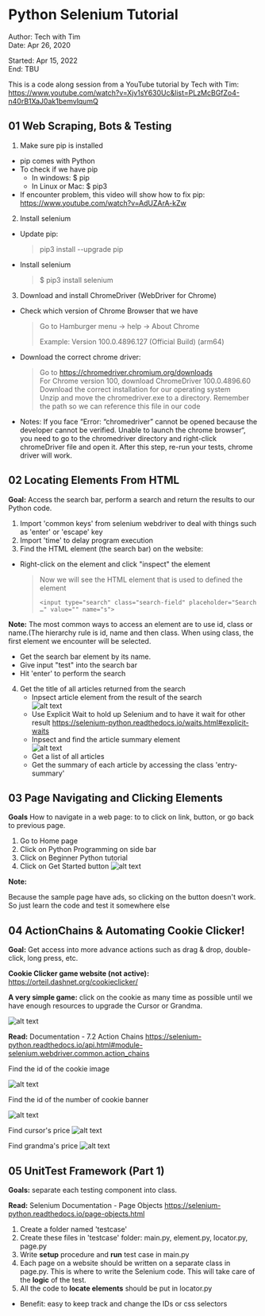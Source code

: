 # Python Selenium Tutorial

Author: Tech with Tim  
Date: Apr 26, 2020  

Started: Apr 15, 2022  
End: TBU  

This is a code along session from a YouTube tutorial by Tech with Tim:
https://www.youtube.com/watch?v=Xjv1sY630Uc&list=PLzMcBGfZo4-n40rB1XaJ0ak1bemvlqumQ  


## 01 Web Scraping, Bots & Testing

1. Make sure pip is installed
  - pip comes with Python
  - To check if we have pip
    - In windows: $ pip
    - In Linux or Mac: $ pip3
  - If encounter problem, this video will show how to fix pip:
    https://www.youtube.com/watch?v=AdUZArA-kZw
2. Install selenium
  - Update pip:
    > pip3 install --upgrade pip
  - Install selenium
    > $ pip3 install selenium
3. Download and install ChromeDriver (WebDriver for Chrome)
  - Check which version of Chrome Browser that we have
    > Go to Hamburger menu -> help -> About Chrome  
    >
    > Example: Version 100.0.4896.127 (Official Build) (arm64)
  - Download the correct chrome driver:
    > Go to https://chromedriver.chromium.org/downloads  
    > For Chrome version 100, download ChromeDriver 100.0.4896.60  
    > Download the correct installation for our operating system  
    > Unzip and move the chromedriver.exe to a directory. Remember the path so we can reference this file in our code
  - Notes: If you face “Error: “chromedriver” cannot be opened because the developer cannot be verified. Unable to launch the chrome browser“, you need to go to the chromedriver directory and right-click chromeDriver file and open it. After this step, re-run your tests, chrome driver will work.

## 02 Locating Elements From HTML

**Goal:** Access the search bar, perform a search and return the results to our Python code.

1. Import 'common keys' from selenium webdriver to deal with things such as 'enter' or 'escape' key
2. Import 'time' to delay program execution
3. Find the HTML element (the search bar) on the website:

  - Right-click on the element and click "inspect" the element

      > Now we will see the HTML element that is used to defined the element  
      >
      > ```<input type="search" class="search-field" placeholder="Search …" value="" name="s">```

  **Note:** The most common ways to access an element are to use id, class or name.(The hierarchy rule is id, name and then class. When using class, the first element we encounter will be selected.
  - Get the search bar element by its name.
  - Give input "test" into the search bar
  - Hit 'enter' to perform the search
4. Get the title of all articles returned from the search
    - Inpsect article element from the result of the search  
        ![alt text][inspect-article-title-img]
    - Use Explicit Wait to hold up Selenium and to have it wait for other result
        https://selenium-python.readthedocs.io/waits.html#explicit-waits
    - Inpsect and find the article summary element  
        ![alt text][inspect_article_summary-img]
    - Get a list of all articles
    - Get the summary of each article by accessing the class 'entry-summary'

## 03 Page Navigating and Clicking Elements

**Goals** How to navigate in a web page: to to click on link, button, or go back to previous page.

1. Go to Home page
2. Click on Python Programming on side bar
3. Click on Beginner Python tutorial
4. Click on Get Started button
  ![alt text][inspect-get-started-img]

**Note:**

Because the sample page have ads, so clicking on the button doesn't work. So just learn the code and test it somewhere else

## 04 ActionChains & Automating Cookie Clicker!

**Goal:** Get access into more advance actions such as drag & drop, double-click, long press, etc.

**Cookie Clicker game website (not active):**
https://orteil.dashnet.org/cookieclicker/

**A very simple game:** click on the cookie as many time as possible until we have enough resources to upgrade the Cursor or Grandma.

![alt text][cookie-clicker-img]

**Read:** Documentation - 7.2 Action Chains
https://selenium-python.readthedocs.io/api.html#module-selenium.webdriver.common.action_chains

Find the id of the cookie image

![alt text][cookie-clicker-cookie-id-img]

Find the id of the number of cookie banner

![alt text][cookie-clicker-numofcookie-img]

Find cursor's price
![alt text][cookie-clicker-cursorprice-img]

Find grandma's price
![alt text][cookie-clicker-grandmaprice-img]

## 05 UnitTest Framework (Part 1)

**Goals:** separate each testing component into class.

**Read:** Selenium Documentation - Page Objects
https://selenium-python.readthedocs.io/page-objects.html

1. Create a folder named 'testcase'
2. Create these files in 'testcase' folder: main.py, element.py, locator.py, page.py
3. Write **setup** procedure and **run** test case in main.py
4. Each page on a website should be written on a separate class in page.py. This is where to write the Selenium code. This will take care of the **logic** of the test.
5. All the code to **locate elements** should be put in locator.py
  - Benefit: easy to keep track and change the IDs or css selectors


[inspect-article-title-img]: image/inspect_article_titles.JPG "inspect article title img"
[inspect_article_summary-img]: image/inspect_article_summary.JPG "inspect article summary img"
[inspect-get-started-img]: image/inspect_get_started_button.JPG "inspect get started button img"

[cookie-clicker-img]: image/cookie-clicker.JPG "cookie clicker img"
[cookie-clicker-cookie-id-img]: image/cookie-clicker-cookieid.JPG "cookie id img"
[cookie-clicker-numofcookie-img]: image/cookie-clicker-numofcookie.JPG "number of cookie img"
[cookie-clicker-cursorprice-img]: image/cookie-clicker-cursorprice.JPG "cursor price img"
[cookie-clicker-grandmaprice-img]: image/cookie-clicker-grandmaprice.JPG "grandma price img"
